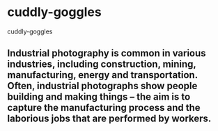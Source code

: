 # cuddly-goggles
cuddly-goggles

## Industrial photography is common in various industries, including construction, mining, manufacturing, energy and transportation. Often, industrial photographs show people building and making things – the aim is to capture the manufacturing process and the laborious jobs that are performed by workers.
